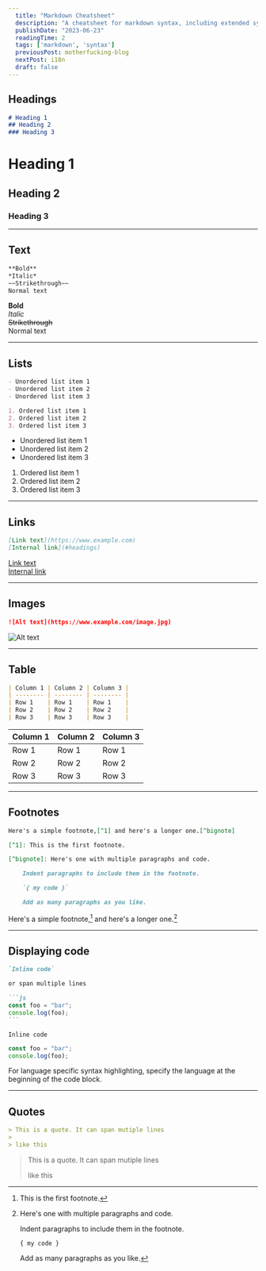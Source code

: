 ```yaml
---
  title: "Markdown Cheatsheet"
  description: "A cheatsheet for markdown syntax, including extended syntax."
  publishDate: "2023-06-23"
  readingTime: 2
  tags: ['markdown', 'syntax']
  previousPost: motherfucking-blog
  nextPost: i18n
  draft: false
---
```


## Headings

```md
# Heading 1
## Heading 2
### Heading 3
```

# Heading 1

## Heading 2

### Heading 3

---

## Text

```md
**Bold**
*Italic*
~~Strikethrough~~
Normal text
```

**Bold**\
*Italic*\
~~Strikethrough~~\
Normal text

---

## Lists

```md
- Unordered list item 1
- Unordered list item 2
- Unordered list item 3

1. Ordered list item 1
2. Ordered list item 2
3. Ordered list item 3
```

- Unordered list item 1
- Unordered list item 2
- Unordered list item 3

1. Ordered list item 1
2. Ordered list item 2
3. Ordered list item 3

---

## Links

```md
[Link text](https://www.example.com)
[Internal link](#headings)
```

[Link text](https://www.youtube.com/watch?v=dQw4w9WgXcQ)\
[Internal link](#headings)

---

## Images

```md
![Alt text](https://www.example.com/image.jpg)
```

![Alt text](https://i.guim.co.uk/img/media/3aab8a0699616ac94346c05f667b40844e46322f/0_123_5616_3432/master/5616.jpg?width=700&quality=85&auto=format&fit=max&s=a476da702aff265ce6f586be1412b1e1)

---

## Table

```md
| Column 1 | Column 2 | Column 3 |
| -------- | -------- | -------- |
| Row 1    | Row 1    | Row 1    |
| Row 2    | Row 2    | Row 2    |
| Row 3    | Row 3    | Row 3    |
```

| Column 1 | Column 2 | Column 3 |
| -------- | -------- | -------- |
| Row 1    | Row 1    | Row 1    |
| Row 2    | Row 2    | Row 2    |
| Row 3    | Row 3    | Row 3    |

---

## Footnotes

```md
Here's a simple footnote,[^1] and here's a longer one.[^bignote]

[^1]: This is the first footnote.

[^bignote]: Here's one with multiple paragraphs and code.

    Indent paragraphs to include them in the footnote.

    `{ my code }`

    Add as many paragraphs as you like.
```

Here's a simple footnote,[^1] and here's a longer one.[^bignote]

[^1]: This is the first footnote.

[^bignote]: Here's one with multiple paragraphs and code.

    Indent paragraphs to include them in the footnote.

    `{ my code }`

    Add as many paragraphs as you like.

---

## Displaying code

````md
`Inline code`

or span multiple lines

```js
const foo = "bar";
console.log(foo);
```
````

`Inline code`

```js
const foo = "bar";
console.log(foo);
```

For language specific syntax highlighting, specify the language at the beginning of the code block.

---

## Quotes

```md
> This is a quote. It can span mutiple lines
>
> like this
```

> This is a quote. It can span mutiple lines
> 
> like this
